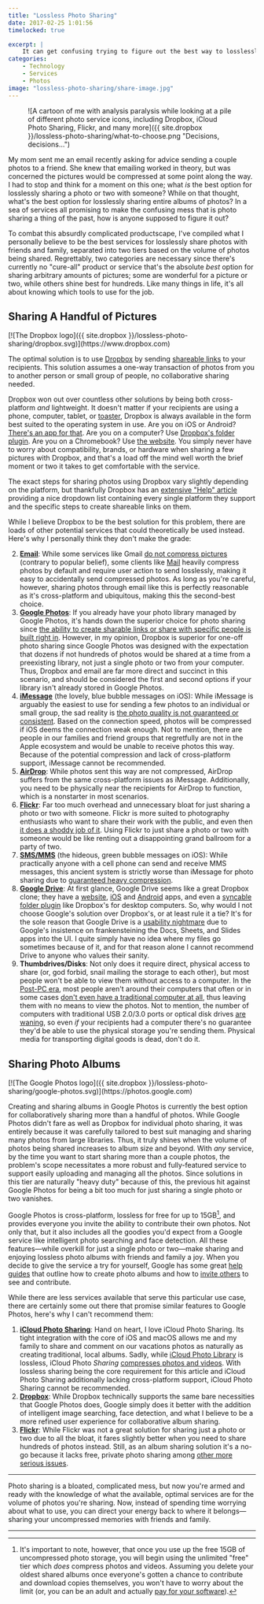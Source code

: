```yaml
---
title: "Lossless Photo Sharing"
date: 2017-02-25 1:01:56
timelocked: true

excerpt: |
    It can get confusing trying to figure out the best way to losslessly share photos with someone, but I’m here to help!
categories:
    - Technology
    - Services
    - Photos
image: "lossless-photo-sharing/share-image.jpg"
---
```


<figure markdown="1" class="edge-to-edge small">
![A cartoon of me with analysis paralysis while looking at a pile of different photo service icons, including Dropbox, iCloud Photo Sharing, Flickr, and many more]({{ site.dropbox }}/lossless-photo-sharing/what-to-choose.png "Decisions, decisions...")
</figure>

My mom sent me an email recently asking for advice sending a couple photos to a friend. She knew that emailing worked in theory, but was concerned the pictures would be compressed at some point along the way. I had to stop and think for a moment on this one; what *is* the best option for losslessly sharing a photo or two with someone? While on that thought, what's the best option for losslessly sharing entire albums of photos? In a sea of services all promising to make the confusing mess that is photo sharing a thing of the past, how is anyone supposed to figure it out?

<a id="resume-from-break"></a>
To combat this absurdly complicated productscape, I've compiled what I personally believe to be the best services for losslessly share photos with friends and family, separated into two tiers based on the volume of photos being shared. Regrettably, two categories are necessary since there's currently no "cure-all" product or service that's the absolute *best* option for sharing arbitrary amounts of pictures; some are wonderful for a picture or two, while others shine best for hundreds. Like many things in life, it's all about knowing which tools to use for the job.

<!--break-->

Sharing A Handful of Pictures
-----------------------------

<div markdown="1" class="half-inline">
[![The Dropbox logo]({{ site.dropbox }}/lossless-photo-sharing/dropbox.svg)](https://www.dropbox.com)
</div>

The optimal solution is to use [Dropbox](https://www.dropbox.com) by sending [shareable links](https://www.dropbox.com/en/help/167) to your recipients. This solution assumes a one-way transaction of photos from you to another person or small group of people, no collaborative sharing needed.

Dropbox won out over countless other solutions by being both cross-platform *and* lightweight. It doesn't matter if your recipients are using a phone, computer, tablet, or [toaster](https://www.google.com/search?q=dropbox+on+chromebook&oq=dropbox+on+chromebook&gs_l=serp.3..0i71k1l8.0.0.0.8908.0.0.0.0.0.0.0.0..0.0....0...1c..64.serp..0.0.0.2wxI0khBaEg), Dropbox is always available in the form best suited to the operating system in use. Are you on iOS or Android? [There's an app for that](https://itunes.apple.com/us/app/dropbox/id327630330?mt=8). Are you on a computer? Use [Dropbox's folder plugin](https://www.dropbox.com/install). Are you on a Chromebook? Use [the website](https://www.dropbox.com). You simply never have to worry about compatibility, brands, or hardware when sharing a few pictures with Dropbox, and that's a load off the mind well worth the brief moment or two it takes to get comfortable with the service.

The exact steps for sharing photos using Dropbox vary slightly depending on the platform, but thankfully Dropbox has an [extensive "Help" article](https://www.dropbox.com/en/help/167) providing a nice dropdown list containing every single platform they support and the specific steps to create shareable links on them.

While I believe Dropbox to be the best solution for this problem, there are loads of other potential services that could theoretically be used instead. Here's why I personally think they don't make the grade:

2. [__Email__](https://www.google.com/gmail/about/): While some services like Gmail [do not compress pictures](https://productforums.google.com/forum/#!topic/gmail/9rNm4s3UI40) (contrary to popular belief), some clients like [Mail](https://support.apple.com/mail) heavily compress photos by default and require user action to send losslessly, making it easy to accidentally send compressed photos. As long as you're careful, however, sharing photos through email like this is perfectly reasonable as it's cross-platform and ubiquitous, making this the second-best choice.
2. [__Google Photos__](https://photos.google.com): If you already have your photo library managed by Google Photos, it's hands down the superior choice for photo sharing since [the ability to create sharable links or share with specific people is built right in](https://support.google.com/photos/answer/6131416?co=GENIE.Platform%3DAndroid&hl=en&oco=0). However, in my opinion, Dropbox is superior for one-off photo sharing since Google Photos was designed with the expectation that dozens if not hundreds of photos would be shared at a time from a preexisting library, not just a single photo or two from your computer. Thus, Dropbox and email are far more direct and succinct in this scenario, and should be considered the first and second options if your library isn't already stored in Google Photos.
2. [__iMessage__](https://support.apple.com/explore/messages) (the lovely, blue bubble messages on iOS): While iMessage is arguably the easiest to use for sending a few photos to an individual or small group, the sad reality is [the photo quality is not guaranteed or consistent](https://discussions.apple.com/thread/5410614?start=0&tstart=0). Based on the connection speed, photos will be compressed if iOS deems the connection weak enough. Not to mention, there are people in our families and friend groups that regretfully are not in the Apple ecosystem and would be unable to receive photos this way. Because of the potential compression and lack of cross-platform support, iMessage cannot be recommended.
3. [__AirDrop__](https://support.apple.com/en-us/HT204144): While photos sent this way are not compressed, AirDrop suffers from the same cross-platform issues as iMessage. Additionally, you need to be physically near the recipients for AirDrop to function, which is a nonstarter in most scenarios.
4. [__Flickr__](https://www.flickr.com): Far too much overhead and unnecessary bloat for just sharing a photo or two with someone. Flickr is more suited to photography enthusiasts who want to share their work with the public, and even then [it does a shoddy job of it](https://petapixel.com/2016/09/22/yahoo-reportedly-hacked-change-flickr-password-now/). Using Flickr to just share a photo or two with someone would be like renting out a disappointing grand ballroom for a party of two.
5. [__SMS/MMS__](https://en.wikipedia.org/wiki/Short_Message_Service) (the hideous, green bubble messages on iOS): While practically anyone with a cell phone can send and receive <span class="small-caps">MMS</span> messages, this ancient system is strictly worse than iMessage for photo sharing due to [guaranteed heavy compression](https://www.reddit.com/r/nexus6/comments/2r7il8/why_are_my_mms_photos_so_compressed_and_low/).
6. [__Google Drive__](https://www.google.com/drive/): At first glance, Google Drive seems like a great Dropbox clone; they have a [website](http://drive.google.com), [iOS](https://itunes.apple.com/us/app/google-drive-free-online-storage/id507874739?mt=8) and [Android](https://play.google.com/store/apps/details?id=com.google.android.apps.docs&hl=en) apps, and even a [syncable folder plugin](https://tools.google.com/dlpage/drive) like Dropbox's for desktop computers. So, why would I not choose Google's solution over Dropbox's, or at least rule it a tie? It's for the sole reason that Google Drive is a [usability nightmare](https://productforums.google.com/forum/#!topic/drive/6IfsL5miaeM) due to Google's insistence on frankensteining the Docs, Sheets, and Slides apps into the UI. I quite simply have no idea where my files go sometimes because of it, and for that reason alone I cannot recommend Drive to anyone who values their sanity.
7. __Thumbdrives/Disks__: Not only does it require direct, physical access to share (or, god forbid, snail mailing the storage to each other), but most people won't be able to view them without access to a computer. In the [Post-PC era](https://en.wikipedia.org/wiki/Post-PC_era), most people aren't around their computers that often or in some cases [don't even have a traditional computer at all](https://www.macstories.net/stories/ipad-air-2-review-why-the-ipad-became-my-main-computer/), thus leaving them with no means to view the photos. Not to mention, the number of computers with traditional USB 2.0/3.0 ports or optical disk drives [are waning](https://arstechnica.com/video/2016/11/the-2016-13-and-15-inch-touch-bar-macbook-pros-reviewed/), so even *if* your recipients had a computer there's no guarantee they'd be able to use the physical storage you're sending them. Physical media for transporting digital goods is dead, don't do it.

Sharing Photo Albums
--------------------

<div markdown="1" class="half-inline">
[![The Google Photos logo]({{ site.dropbox }}/lossless-photo-sharing/google-photos.svg)](https://photos.google.com)
</div>

Creating and sharing albums in Google Photos is currently the best option for collaboratively sharing more than a handful of photos. While Google Photos didn't fare as well as Dropbox for individual photo sharing, it was entirely because it was carefully tailored to best suit managing and sharing many photos from large libraries. Thus, it truly shines when the volume of photos being shared increases to album size and beyond. With *any* service, by the time you want to start sharing more than a couple photos, the problem's scope necessitates a more robust and fully-featured service to support easily uploading and managing all the photos. Since solutions in this tier are naturally "heavy duty" because of this, the previous hit against Google Photos for being a bit too much for just sharing a single photo or two vanishes.

Google Photos is cross-platform, lossless for free for up to 15GB[^free-tier], and provides everyone you invite the ability to contribute their own photos. Not only that, but it also includes all the goodies you'd expect from a Google service like intelligent photo searching and face detection. All these features&mdash;while overkill for just a single photo or two&mdash;make sharing and enjoying lossless photo albums with friends and family a joy. When you decide to give the service a try for yourself, Google has some great [help guides](https://support.google.com/photos/?hl=en#topic=6128818) that outline how to create photo albums and how to [invite others](https://support.google.com/photos/answer/6280921?hl=en) to see and contribute.

While there are less services available that serve this particular use case, there are certainly some out there that promise similar features to Google Photos, here's why I can't recommend them:

1. [__iCloud Photo Sharing__](https://support.apple.com/en-us/HT202786): Hand on heart, I love iCloud Photo Sharing. Its tight integration with the core of iOS and macOS allows me and my family to share and comment on our vacations photos as naturally as creating traditional, local albums. Sadly, while [iCloud Photo Library](http://www.apple.com/icloud/photos/) is lossless, iCloud Photo *Sharing* [compresses photos and videos](https://support.apple.com/en-us/HT202786). With lossless sharing being the core requirement for this article and iCloud Photo Sharing additionally lacking cross-platform support, iCloud Photo Sharing cannot be recommended.
2. [__Dropbox__](https://www.dropbox.com/en/help/498): While Dropbox technically supports the same bare necessities that Google Photos does, Google simply does it better with the addition of intelligent image searching, face detection, and what I believe to be a more refined user experience for collaborative album sharing.
3. [__Flickr__](https://www.flickr.com): While Flickr was not a great solution for sharing just a photo or two due to all the bloat, it fares slightly better when you need to share hundreds of photos instead. Still, as an album sharing solution it's a no-go because it lacks free, private photo sharing among [other more serious issues](http://www.dailymail.co.uk/news/article-3805783/You-Yahoo-account-not-realize-use-Flickr-Tumblr-play-fantasy-sport-affected-massive-breach-500-million-accounts.html).

---------------------------

Photo sharing is a bloated, complicated mess, but now you're armed and ready with the knowledge of what the available, optimal services are for the volume of photos you're sharing. Now, instead of spending time worrying about what to use, you can direct your energy back to where it belongs&mdash;sharing your uncompressed memories with friends and family.

----------------------------

[^free-tier]: It's important to note, however, that once you use up the free 15GB of uncompressed photo storage, you will begin using the unlimited "free" tier which *does* compress photos and videos. Assuming you delete your oldest shared albums once everyone's gotten a chance to contribute and download copies themselves, you won't have to worry about the limit (or, you can be an adult and actually [pay for your software](https://techcrunch.com/2011/04/05/gmail-new-deal/)).
